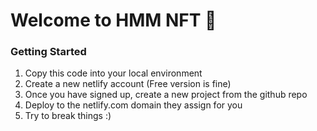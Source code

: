 # Welcome to HMM NFT 💎

### Getting Started

1. Copy this code into your local environment
2. Create a new netlify account (Free version is fine)
3. Once you have signed up, create a new project from the github repo
4. Deploy to the netlify.com domain they assign for you
5. Try to break things :) 




